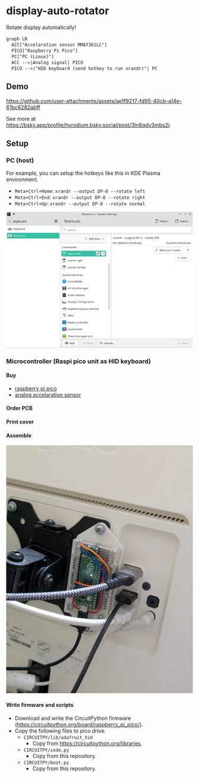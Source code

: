# display-auto-rotator

Rotate display automatically!

```mermaid
graph LR
  ACC["Accelaration sensor MMA7361LC"]
  PICO["Raspberry Pi Pico"]
  PC["PC (Linux)"]
  ACC -->|Analog signal| PICO
  PICO -->|"HID keyboard (send hotkey to run xrandr)"| PC
```

## Demo

https://github.com/user-attachments/assets/ae1f9217-fd95-40cb-a14e-61bc6282abff

See more at https://bsky.app/profile/hyrodium.bsky.social/post/3ln6qdv3mbs2j.

## Setup

### PC (host)

For example, you can setup the hotkeys like this in KDE Plasma environment.

- `Meta+Ctrl+Home`: `xrandr --output DP-0 --rotate left`
- `Meta+Ctrl+End`: `xrandr --output DP-0 --rotate right`
- `Meta+Ctrl+Up`: `xrandr --output DP-0 --rotate normal`

![](screenshot_shortcuts.png)

### Microcontroller (Raspi pico unit as HID keyboard)

#### Buy

- [raspberry pi pico](https://www.raspberrypi.com/products/raspberry-pi-pico/)
- [analog accelaration sensor](https://strawberry-linux.com/catalog/items?code=12101)

#### Order PCB


#### Print cover


#### Assemble

![](display-backside.jpg)

#### Write firmware and scripts

- Download and write the CircuitPython firmware (https://circuitpython.org/board/raspberry_pi_pico/).
- Copy the following files to pico drive.
  - `CIRCUITPY/lib/adafruit_hid`
    - Copy from https://circuitpython.org/libraries.
  - `CIRCUITPY/code.py`
    - Copy from this repository.
  - `CIRCUITPY/boot.py`
    - Copy from this repository.

